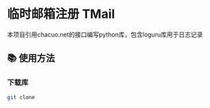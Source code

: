 # 临时邮箱注册 TMail
本项目引用chacuo.net的接口编写python库，包含loguru库用于日志记录

## :books: 使用方法

### 下载库
```bash
git clone 
```

